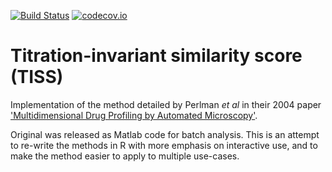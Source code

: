 [![Build Status](https://travis-ci.org/Swarchal/TISS.svg?branch=master)](https://travis-ci.org/Swarchal/TISS)
[![codecov.io](https://codecov.io/github/swarchal/tiss/coverage.svg?branch=master)](https://codecov.io/github/swarchal/tiss?branch=master)

Titration-invariant similarity score (TISS)
============================================

Implementation of the method detailed by Perlman *et al* in their 2004 paper
['Multidimensional Drug Profiling by Automated Microscopy'](http://www.sciencemag.org/content/306/5699/1194.long).

Original was released as Matlab code for batch analysis. This is an attempt to re-write the methods in R with more emphasis on interactive use, and to make the method easier to apply to multiple use-cases.
